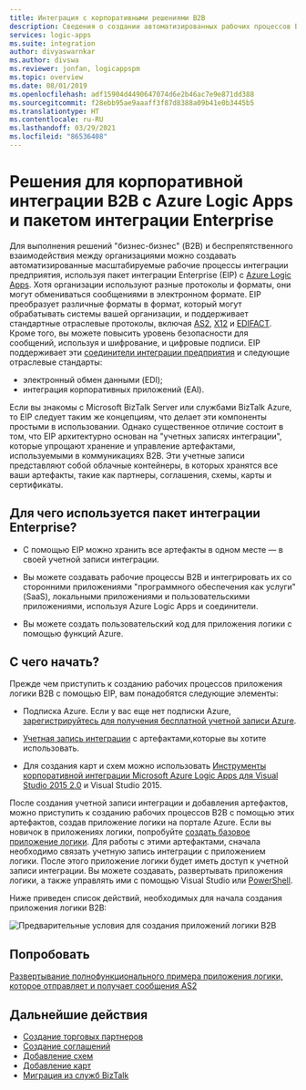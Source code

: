 ```yaml
---
title: Интеграция с корпоративными решениями B2B
description: Сведения о создании автоматизированных рабочих процессов B2B для корпоративной интеграции с помощью Azure Logic Apps и пакета интеграции Enterprise
services: logic-apps
ms.suite: integration
author: divyaswarnkar
ms.author: divswa
ms.reviewer: jonfan, logicappspm
ms.topic: overview
ms.date: 08/01/2019
ms.openlocfilehash: adf15904d4490647074d6e2b46ac7e9e871dd388
ms.sourcegitcommit: f28ebb95ae9aaaff3f87d8388a09b41e0b3445b5
ms.translationtype: HT
ms.contentlocale: ru-RU
ms.lasthandoff: 03/29/2021
ms.locfileid: "86536408"
---
```

# <a name="b2b-enterprise-integration-solutions-with-azure-logic-apps-and-enterprise-integration-pack"></a>Решения для корпоративной интеграции B2B с Azure Logic Apps и пакетом интеграции Enterprise

Для выполнения решений "бизнес-бизнес" (B2B) и беспрепятственного взаимодействия между организациями можно создавать автоматизированные масштабируемые рабочие процессы интеграции предприятия, используя пакет интеграции Enterprise (EIP) с [Azure Logic Apps](../logic-apps/logic-apps-overview.md). Хотя организации используют разные протоколы и форматы, они могут обмениваться сообщениями в электронном формате. EIP преобразует различные форматы в формат, который могут обрабатывать системы вашей организации, и поддерживает стандартные отраслевые протоколы, включая [AS2](../logic-apps/logic-apps-enterprise-integration-as2.md), [X12](logic-apps-enterprise-integration-x12.md) и [EDIFACT](../logic-apps/logic-apps-enterprise-integration-edifact.md). Кроме того, вы можете повысить уровень безопасности для сообщений, используя и шифрование, и цифровые подписи. EIP поддерживает эти [соединители интеграции предприятия](../connectors/apis-list.md#integration-account-connectors) и следующие отраслевые стандарты:

* электронный обмен данными (EDI);
* интеграция корпоративных приложений (EAI).

Если вы знакомы с Microsoft BizTalk Server или службами BizTalk Azure, то EIP следует таким же концепциям, что делает эти компоненты простыми в использовании. Однако существенное отличие состоит в том, что EIP архитектурно основан на "учетных записях интеграции", которые упрощают хранение и управление артефактами, используемыми в коммуникациях B2B. Эти учетные записи представляют собой облачные контейнеры, в которых хранятся все ваши артефакты, такие как партнеры, соглашения, схемы, карты и сертификаты. 

## <a name="why-use-the-enterprise-integration-pack"></a>Для чего используется пакет интеграции Enterprise?

* С помощью EIP можно хранить все артефакты в одном месте — в своей учетной записи интеграции.

* Вы можете создавать рабочие процессы B2B и интегрировать их со сторонними приложениями "программного обеспечения как услуги" (SaaS), локальными приложениями и пользовательскими приложениями, используя Azure Logic Apps и соединители.

* Вы можете создать пользовательский код для приложения логики с помощью функций Azure.

## <a name="how-do-i-get-started"></a>С чего начать?

Прежде чем приступить к созданию рабочих процессов приложения логики B2B с помощью EIP, вам понадобятся следующие элементы:

* Подписка Azure. Если у вас еще нет подписки Azure, [зарегистрируйтесь для получения бесплатной учетной записи Azure](https://azure.microsoft.com/free/).

* [Учетная запись интеграции](../logic-apps/logic-apps-enterprise-integration-create-integration-account.md) с артефактами,которые вы хотите использовать.

* Для создания карт и схем можно использовать [Инструменты корпоративной интеграции Microsoft Azure Logic Apps для Visual Studio 2015 2.0](https://aka.ms/vsmapsandschemas) и Visual Studio 2015.

После создания учетной записи интеграции и добавления артефактов, можно приступить к созданию рабочих процессов B2B с помощью этих артефактов, создав приложение логики на портале Azure. Если вы новичок в приложениях логики, попробуйте [создать базовое приложение логики](../logic-apps/quickstart-create-first-logic-app-workflow.md). Для работы с этими артефактами, сначала необходимо связать учетную запись интеграции с приложением логики. После этого приложение логики будет иметь доступ к учетной записи интеграции. Вы можете создавать, развертывать приложения логики, а также управлять ими с помощью Visual Studio или [PowerShell](/powershell/module/az.logicapp).

Ниже приведен список действий, необходимых для начала создания приложения логики B2B:

![Предварительные условия для создания приложений логики B2B](./media/logic-apps-enterprise-integration-overview/overview.png)  

## <a name="try-now"></a>Попробовать

[Развертывание полнофункционального примера приложения логики, которое отправляет и получает сообщения AS2](https://github.com/Azure/azure-quickstart-templates/tree/master/201-logic-app-as2-send-receive)

## <a name="next-steps"></a>Дальнейшие действия

* [Создание торговых партнеров](logic-apps-enterprise-integration-partners.md)
* [Создание соглашений](../logic-apps/logic-apps-enterprise-integration-agreements.md)
* [Добавление схем](logic-apps-enterprise-integration-schemas.md)
* [Добавление карт](../logic-apps/logic-apps-enterprise-integration-maps.md)
* [Миграция из служб BizTalk](../logic-apps/logic-apps-move-from-mabs.md)
